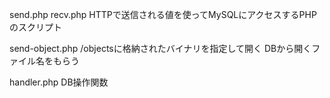 send.php recv.php
HTTPで送信される値を使ってMySQLにアクセスするPHPのスクリプト

send-object.php
/objectsに格納されたバイナリを指定して開く
DBから開くファイル名をもらう

handler.php
DB操作関数
